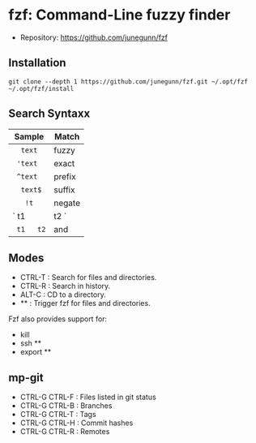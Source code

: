# fzf: Command-Line fuzzy finder

- Repository: https://github.com/junegunn/fzf

## Installation

```
git clone --depth 1 https://github.com/junegunn/fzf.git ~/.opt/fzf
~/.opt/fzf/install
```

## Search Syntaxx

| Sample     | Match   |
| ---------- | ------- |
|`   text   `| fuzzy   |
|`  'text   `| exact   |
|`  ^text   `| prefix  |
|`   text$  `| suffix  |
|`    !t    `| negate  |
|`  t1 | t2 `| or      |
|`  t1   t2 `| and     |

## Modes

- CTRL-T : Search for files and directories.
- CTRL-R : Search in history.
- ALT-C  : CD to a directory.
- **<TAB> : Trigger fzf for files and directories.

Fzf also provides support for:
- kill <TAB>
- ssh **<TAB>
- export **<TAB>

## mp-git

- CTRL-G CTRL-F : Files listed in git status
- CTRL-G CTRL-B : Branches
- CTRL-G CTRL-T : Tags
- CTRL-G CTRL-H : Commit hashes
- CTRL-G CTRL-R : Remotes
